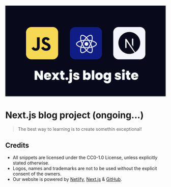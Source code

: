 <!-- :root {
--br-none: 0;
--br-sm: 0.125rem;
--br-md: 0.25rem;
--br-lg: 0.5rem;
--br-xl: 1rem;
--br-round: 1000rem;
}
:root {
--s-0: 0;
--s-0-5: 0.125rem;
--s-1: 0.25rem;
--s-1-5: 0.375rem;
--s-2: 0.5rem;
--s-2-5: 0.625rem;
--s-3: 0.75rem;
--s-3-5: 0.875rem;
--s-4: 1rem;
--s-5: 1.25rem;
--s-6: 1.5rem;
--s-7: 1.75rem;
--s-8: 2rem;
}
:root {
--clr-code-bg: #20273c;
--clr-code-txt: #d7def9;
--clr-kbd-bg: #262736;
--clr-kbd-txt: #dadae2;
--clr-kbd-border: #616475;
--clr-code-block-txt: #e57171;
--clr-code-selection: #041248;
--clr-code-scrollbar-bg: #181d2a;
--clr-code-scrollbar-knob: #2a3041;
--clr-code-scrollbar-knob-active: #33394d;
--clr-tkn-a: #7f98a4;
--clr-tkn-b: #bdbdbd;
--clr-tkn-c: #65b5f6;
--clr-tkn-d: #ff9100;
--clr-tkn-e: #c4e0a3;
--clr-tkn-f: #cd92d8;
--clr-tkn-g: #25c5da;
--clr-tkn-h: #e57171;
}
:root {
--font-no: 0;
--font-mi: 0.75rem;
--font-xs: 0.875rem;
--font-sm: 1rem;
--font-md: 1.125rem;
--font-lg: 1.25rem;
--font-xl: 1.5rem;
--font-x2: 2rem;
--font-x3: 2.5rem;
}
:root {
--clr-txt-200: #fffffff2;
--clr-txt-150: #ffffffde;
--clr-txt-100: #ffffffc2;
--clr-txt-050: #ffffffa3;
}
:root {
--clr-bg: #09091b;
--clr-primary-050: #94b9f4;
--clr-primary-100: #5394fd;
--clr-primary-200: #0444f6;
--clr-navbar-bg: #0b0a10;
--clr-scrollbar-bg: #060613;
--clr-scrollbar-knob: #242433;
--clr-scrollbar-knob-active: #2b2b3b;
--clr-search-bg: #000000fa;
--clr-search-results-border: #ffffff1f;
--clr-exp-beginner: #78c02a;
--clr-exp-intermediate: #ffb300;
--clr-exp-advanced: #ee423f;
--clr-exp-article: #428eff;
--clr-snippet-preview-bg: #0d0d16;
--clr-quote-border: #8696c1;
--clr-table-border: #5c5e6a;
--clr-el-01dp: #ffffff0d;
--clr-el-01db: #141424;
--shd-el-01dp: 0 1px 2px #0000003d,0 1px 3px #0000001f;
--clr-el-02dp: #ffffff12;
--clr-el-02db: #191929;
--shd-el-02dp: 0 2px 4px #00000026,0 3px 6px #0000001f;
--clr-el-03dp: #ffffff17;
--clr-el-03db: #1e1e2e;
--shd-el-03dp: 0 3px 6px #0000001a,0 10px 20px #00000026;
--clr-el-04dp: #ffffff1c;
--clr-el-04db: #242433;
--shd-el-04dp: 0 5px 10px #0000001a,0 15px 25px #00000026;
--clr-el-05dp: #ffffff24;
--clr-el-05db: #2b2b3b;
--shd-el-05dp: 0 20px 40px #0003;
} -->

[![Logo](/logo.png)](https://30secondsofcode.org/js/p/1)

# Next.js blog project (ongoing...)

> The best way to learning is to create somethin exceptional!

## Credits

- All snippets are licensed under the CC0-1.0 License, unless explicitly stated otherwise.
- Logos, names and trademarks are not to be used without the explicit consent of the owners.
- Our website is powered by [Netlify](https://www.netlify.com/), [Next.js](https://nextjs.org/) & [GitHub](https://github.com/).
